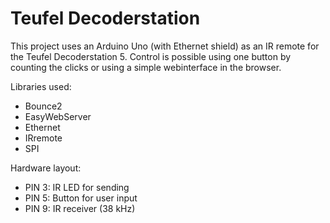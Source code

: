# Teufel Decoderstation

This project uses an Arduino Uno (with Ethernet shield) as an IR remote for the Teufel Decoderstation 5. Control is possible using one button by counting the clicks or using a simple webinterface in the browser.

Libraries used:
- Bounce2
- EasyWebServer
- Ethernet
- IRremote
- SPI

Hardware layout:
- PIN 3: IR LED for sending
- PIN 5: Button for user input
- PIN 9: IR receiver (38 kHz)
